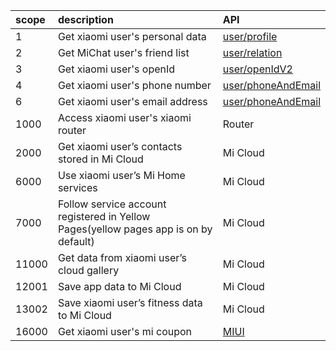 | __scope__ | __description__ | __API__ |
|:--------------------|:--------------------|:--------------------|
| 1 | Get xiaomi user's personal data  |[user/profile](open-api.html) |
| 2 | Get MiChat user's friend list  | [user/relation](open-api.html)|
| 3 | Get xiaomi user's openId  | [user/openIdV2](open-api.html)|
| 4 | Get xiaomi user's phone number | [user/phoneAndEmail](open-api.html)|
| 6 | Get xiaomi user's email address |[user/phoneAndEmail](open-api.html)|  
| 1000 | Access xiaomi user's xiaomi router | Router |
| 2000 | Get xiaomi user’s contacts stored in Mi Cloud | Mi Cloud |
| 6000 | Use xiaomi user’s Mi Home services | Mi Cloud |
| 7000 | Follow service account registered in Yellow Pages(yellow pages app is on by default)  | Mi Cloud |
| 11000 | Get data from xiaomi user’s cloud gallery  | Mi Cloud |
| 12001 | Save app data to Mi Cloud | Mi Cloud|
| 13002 | Save xiaomi user’s fitness data to Mi Cloud | Mi Cloud |
| 16000 | Get xiaomi user's mi coupon | [MIUI](open-api.html) |
